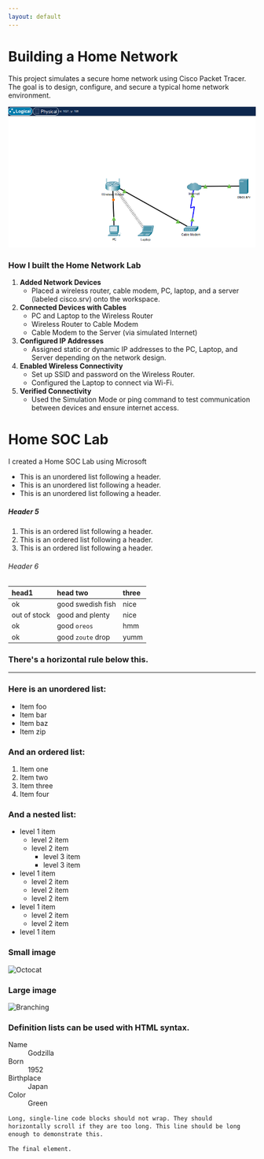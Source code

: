 ```yaml
---
layout: default
---
```

# Building a Home Network
This project simulates a secure home network using Cisco Packet Tracer. The goal is to design, configure, and secure a typical home network environment.

<a href="Screenshot_249.png" target="_blank">
  <img src="Screenshot_249.png" alt="Branching" width="800"/>
</a>






### How I built the Home Network Lab

<ol>
  <li><strong>Added Network Devices</strong>
    <ul>
      <li>Placed a wireless router, cable modem, PC, laptop, and a server (labeled cisco.srv) onto the workspace.</li>
    </ul>
  </li>
  <li><strong>Connected Devices with Cables</strong>
    <ul>
      <li>PC and Laptop to the Wireless Router</li>
      <li>Wireless Router to Cable Modem</li>
      <li>Cable Modem to the Server (via simulated Internet)</li>
    </ul>
  </li>
  <li><strong>Configured IP Addresses</strong>
    <ul>
      <li>Assigned static or dynamic IP addresses to the PC, Laptop, and Server depending on the network design.</li>
    </ul>
  </li>
  <li><strong>Enabled Wireless Connectivity</strong>
    <ul>
      <li>Set up SSID and password on the Wireless Router.</li>
      <li>Configured the Laptop to connect via Wi-Fi.</li>
    </ul>
  </li>
  <li><strong>Verified Connectivity</strong>
    <ul>
      <li>Used the Simulation Mode or ping command to test communication between devices and ensure internet access.</li>
    </ul>
  </li>
</ol>





# Home SOC Lab
I created a Home SOC Lab using Microsoft 

*   This is an unordered list following a header.
*   This is an unordered list following a header.
*   This is an unordered list following a header.

##### Header 5

1.  This is an ordered list following a header.
2.  This is an ordered list following a header.
3.  This is an ordered list following a header.

###### Header 6

| head1        | head two          | three |
|:-------------|:------------------|:------|
| ok           | good swedish fish | nice  |
| out of stock | good and plenty   | nice  |
| ok           | good `oreos`      | hmm   |
| ok           | good `zoute` drop | yumm  |

### There's a horizontal rule below this.

* * *

### Here is an unordered list:

*   Item foo
*   Item bar
*   Item baz
*   Item zip

### And an ordered list:

1.  Item one
1.  Item two
1.  Item three
1.  Item four

### And a nested list:

- level 1 item
  - level 2 item
  - level 2 item
    - level 3 item
    - level 3 item
- level 1 item
  - level 2 item
  - level 2 item
  - level 2 item
- level 1 item
  - level 2 item
  - level 2 item
- level 1 item

### Small image

![Octocat](https://github.githubassets.com/images/icons/emoji/octocat.png)

### Large image

![Branching](https://guides.github.com/activities/hello-world/branching.png)


### Definition lists can be used with HTML syntax.

<dl>
<dt>Name</dt>
<dd>Godzilla</dd>
<dt>Born</dt>
<dd>1952</dd>
<dt>Birthplace</dt>
<dd>Japan</dd>
<dt>Color</dt>
<dd>Green</dd>
</dl>

```
Long, single-line code blocks should not wrap. They should horizontally scroll if they are too long. This line should be long enough to demonstrate this.
```

```
The final element.
```
